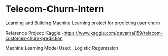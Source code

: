 # Telecom-Churn-Intern
Learning and Building Machine Learning project for predicting user churn

Reference Project:
  Kaggle:-https://www.kaggle.com/pavanraj159/telecom-customer-churn-prediction
  
 Machine Learning Model Used:
  -Logistic Regeression
